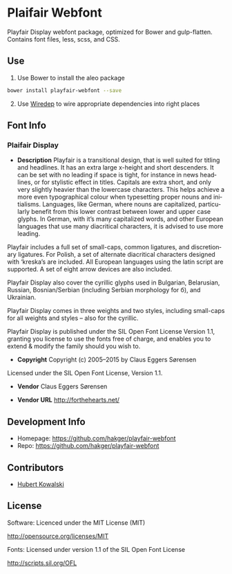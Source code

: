 # Plaifair Webfont #

Playfair Display webfont package, optimized for Bower and gulp-flatten.
Contains font files, less, scss, and CSS.

## Use ##

1. Use Bower to install the aleo package
  ```sh
  bower install playfair-webfont --save
  ```

2. Use [Wiredep](https://github.com/taptapship/wiredep) to wire appropriate
dependencies into right places

## Font Info ##

### Plaifair Display ###

* **Description**
Play­fair is a trans­itional design, that is well suited for titling and 
head­lines. It has an extra large x-height and short des­cend­ers. It can be set
with no lead­ing if space is tight, for instance in news head­lines, or for
styl­istic effect in titles. Cap­it­als are extra short, and only very slightly
heav­ier than the lower­case char­ac­ters. This helps achieve a more even
typo­graph­ical col­our when type­set­ting proper nouns and ini­tial­isms.
Lan­guages, like Ger­man, where nouns are cap­it­al­ized, par­tic­u­larly bene­fit from
this lower con­trast between lower and upper case glyphs. In Ger­man, with it’s
many cap­it­al­ized words, and other European lan­guages that use many dia­crit­ical
char­ac­ters, it is advised to use more leading.

Play­fair includes a full set of small-caps, com­mon lig­at­ures, and dis­cre­tion­ary
lig­at­ures. For Pol­ish, a set of altern­ate dia­crit­ical char­ac­ters designed with
‘kreska’s are included. All European lan­guages using the latin script are
sup­por­ted. A set of eight arrow devices are also included.

Play­fair Dis­play also cover the cyril­lic glyphs used in Bul­garian, Belarus­ian,
 Rus­sian, Bosnian/Serbian (includ­ing Ser­bian mor­pho­logy for б), and Ukrainian.

Play­fair Dis­play comes in three weights and two styles, includ­ing small-caps
for all weights and styles – also for the cyrillic.

Play­fair Dis­play is pub­lished under the SIL Open Font License Version 1.1, 
grant­ing you license to use the fonts free of charge, and enables you to 
extend & modify the fam­ily should you wish to.

* **Copyright**
Copyright (c) 2005–2015 by Claus Eggers Sørensen

Licensed under the SIL Open Font License, Version 1.1.

* **Vendor**
Claus Eggers Sørensen

* **Vendor URL**
http://forthehearts.net/


## Development Info ##
* Homepage: https://github.com/hakger/playfair-webfont
* Repo: https://github.com/hakger/playfair-webfont

## Contributors ##
* [Hubert Kowalski](https://github.com/johnny-bit)

## License ##

Software: Licenced under the MIT License (MIT)

  http://opensource.org/licenses/MIT

Fonts: Licensed under version 1.1 of the SIL Open Font License

  http://scripts.sil.org/OFL

